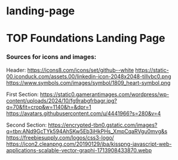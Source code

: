 # landing-page
<h1>TOP Foundations Landing Page </h1>

<h3>Sources for icons and images:</h3>

Header:
https://icons8.com/icons/set/github--white
https://static-00.iconduck.com/assets.00/linkedin-icon-2048x2048-tillvbc0.png
https://www.symbols.com/images/symbol/1809_heart-symbol.png

First Section:
https://static0.gamerantimages.com/wordpress/wp-content/uploads/2024/10/fg9rabgfrbagr.jpg?q=70&fit=crop&w=1140&h=&dpr=1
https://avatars.githubusercontent.com/u/4441966?s=280&v=4

Second Section:
https://encrypted-tbn0.gstatic.com/images?q=tbn:ANd9GcTYk594AhSKw5Eb3iHkPHs_XmpCqaRVgu0mvg&s
https://freebiesupply.com/logos/css3-logo/
https://icon2.cleanpng.com/20190129/jba/kisspng-javascript-web-applications-scalable-vector-graphi-1713908433870.webp